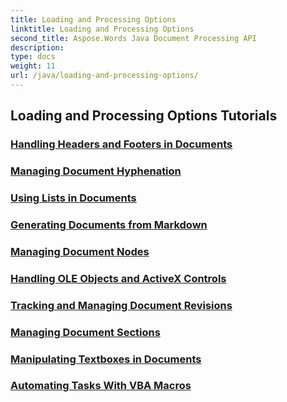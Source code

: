 ```yaml
---
title: Loading and Processing Options
linktitle: Loading and Processing Options
second_title: Aspose.Words Java Document Processing API
description: 
type: docs
weight: 11
url: /java/loading-and-processing-options/
---
```


## Loading and Processing Options Tutorials
### [Handling Headers and Footers in Documents](./handling-headers-footers/)
### [Managing Document Hyphenation](./managing-document-hyphenation/)
### [Using Lists in Documents](./using-lists-in-documents/)
### [Generating Documents from Markdown](./generating-documents-from-markdown/)
### [Managing Document Nodes](./managing-document-nodes/)
### [Handling OLE Objects and ActiveX Controls](./handling-ole-objects-activex-controls/)
### [Tracking and Managing Document Revisions](./tracking-managing-document-revisions/)
### [Managing Document Sections](./managing-document-sections/)
### [Manipulating Textboxes in Documents](./manipulating-textboxes-in-documents/)
### [Automating Tasks With VBA Macros](./automating-tasks-with-vba-macros/)